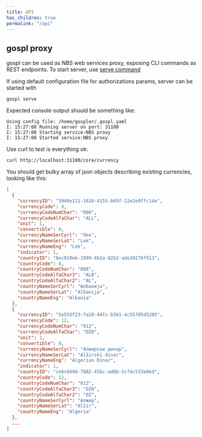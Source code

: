 ```yaml
---
title: API  
has_children: true  
permalink: "/api"
---
```


## gospl proxy

gospl can be used as NBS web services proxy, exposing CLI commands as REST endpoints. To start server,
use [serve command](serve/index.md)

If using default configuration file for authorizations params, server can be started with

```shell
gospl serve
```

Expected console output should be something like:

```text
Using config file: /home/gospler/.gospl.yaml
I: 15:27:08 Running server on port: 31100
I: 15:27:08 Starting service:NBS proxy
I: 15:27:08 Started service:NBS proxy
```

Use curl to test is everything ok:

```shell
curl http://localhost:31100/core/currency
```

You should get bulky array of json objects describing existing currencies, looking like this:

```json
[
  {
    "currencyID": "3940e111-1610-4155-b65f-22e2e0ffc14e",
    "currencyCode": 8,
    "currencyCodeNumChar": "008",
    "currencyCodeAlfaChar": "ALL",
    "unit": 1,
    "convertible": 0,
    "currencyNameSerCyrl": "Лек",
    "currencyNameSerLat": "Lek",
    "currencyNameEng": "Lek",
    "indicator": 1,
    "countryID": "6ec910eb-1999-4b2a-82b2-ade20276f913",
    "countryCode": 8,
    "countryCodeNumChar": "008",
    "countryCodeAlfaChar3": "ALB",
    "countryCodeAlfaChar2": "AL",
    "countryNameSerCyrl": "Албанија",
    "countryNameSerLat": "Albanija",
    "countryNameEng": "Albania"
  },
  {
    "currencyID": "5e555f23-fa28-44fc-b561-4c55705d5205",
    "currencyCode": 12,
    "currencyCodeNumChar": "012",
    "currencyCodeAlfaChar": "DZD",
    "unit": 1,
    "convertible": 0,
    "currencyNameSerCyrl": "Алжирски динар",
    "currencyNameSerLat": "Alžirski dinar",
    "currencyNameEng": "Algerian Dinar",
    "indicator": 1,
    "countryID": "ce6c6696-7882-45bc-ad0b-5c74c533e0ed",
    "countryCode": 12,
    "countryCodeNumChar": "012",
    "countryCodeAlfaChar3": "DZA",
    "countryCodeAlfaChar2": "DZ",
    "countryNameSerCyrl": "Алжир",
    "countryNameSerLat": "Alžir",
    "countryNameEng": "Algeria"
  },
  ...
]
```